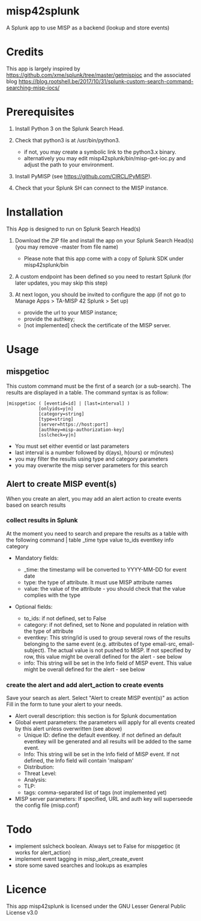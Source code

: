 # misp42splunk
A Splunk app to use MISP as a backend (lookup and store events)

# Credits
This app is largely inspired by https://github.com/xme/splunk/tree/master/getmispioc and the associated blog https://blog.rootshell.be/2017/10/31/splunk-custom-search-command-searching-misp-iocs/

# Prerequisites
1. Install Python 3 on the Splunk Search Head.
2. Check that python3 is at /usr/bin/python3.

    + if not, you may create a symbolic link to the python3.x binary.
    + alternatively you may edit misp42splunk/bin/misp-get-ioc.py and adjust the path to your environment.

3. Install PyMISP (see https://github.com/CIRCL/PyMISP).
4. Check that your Splunk SH can connect to the MISP instance. 

# Installation
This App is designed to run on Splunk Search Head(s)
1. Download the ZIP file and install the app on your Splunk Search Head(s) (you may remove -master from file name)
    * Please note that this app come with a copy of Splunk SDK under misp42splunk/bin
2. A custom endpoint has been defined so you need to restart Splunk (for later updates, you may skip this step)
3. At next logon, you should be invited to configure the app (if not go to Manage Apps > TA-MISP 42 Splunk > Set up) 

    - provide the url to your MISP instance;
    - provide the authkey;
    - [not implemented] check the certificate of the MISP server.

# Usage

## mispgetioc
This custom command must be the first of a search (or a sub-search). The results are displayed in a table.
The command syntax is as follow:

    |mispgetioc ( [eventid=id] | [last=interval] )
                [onlyids=y|n]
                [category=string]
                [type=string]
                [server=https://host:port] 
                [authkey=misp-authorization-key]
                [sslcheck=y|n]                  

- You must set either eventid or last parameters
- last interval is a number followed by d(ays), h(ours) or m(inutes)
- you may filter the results using type and category parameters
- you may overwrite the misp server parameters for this search

## Alert to create MISP event(s)    
When you create an alert, you may add an alert action to create events based on search results

### collect results in Splunk
At the moment you need to search and prepare the results as a table with the following command
    | table _time type value to_ids eventkey info category

* Mandatory fields:
    - _time: the timestamp will be converted to YYYY-MM-DD for event date
    - type: the type of attribute. It must use MISP attribute names
    - value: the value of the attribute - you should check that the value complies with the type

* Optional fields:
    - to_ids: if not defined, set to False
    - category: if not defined, set to None and populated in relation with the type of attribute
    - eventkey: This string/id is used to group several rows of the results belonging to the same event (e.g. attributes of type email-src, email-subject). The actual value is not pushed to MISP. If not specified by row, this value might be overall defined for the alert - see below
    - info: This string will be set in the Info field of MISP event. This value might be overall defined for the alert - see below

### create the alert and add alert_action to create events
Save your search as alert. Select "Alert to create MISP event(s)" as action
Fill in the form to tune your alert to your needs.

* Alert overall description: this section is for Splunk documentation
* Global event parameters: the parameters will apply for all events created by this alert unless overwritten (see above)
    - Unique ID: define the default eventkey. if not defined an default eventkey will be generated and all results will be added to the same event.
    - Info: This string will be set in the Info field of MISP event. If not defined, the Info field will contain 'malspam'
    - Distribution:
    - Threat Level:
    - Analysis:
    - TLP:
    - tags: comma-separated list of tags (not implemented yet)
* MISP server parameters: If specified, URL and auth key will superseede the config file (misp.conf)

# Todo
- implement sslcheck boolean. Always set to False for mispgetioc (it works for alert_action)
- implement event tagging in misp_alert_create_event
- store some saved searches and lookups as examples

# Licence
This app misp42splunk is licensed under the GNU Lesser General Public License v3.0
